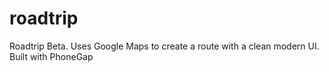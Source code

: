 # roadtrip
Roadtrip Beta. Uses Google Maps to create a route with a clean modern UI. Built with PhoneGap
